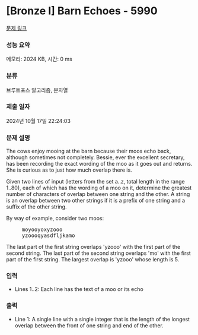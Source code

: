 # [Bronze I] Barn Echoes - 5990 

[문제 링크](https://www.acmicpc.net/problem/5990) 

### 성능 요약

메모리: 2024 KB, 시간: 0 ms

### 분류

브루트포스 알고리즘, 문자열

### 제출 일자

2024년 10월 17일 22:24:03

### 문제 설명

<p>The cows enjoy mooing at the barn because their moos echo back, although sometimes not completely. Bessie, ever the excellent secretary, has been recording the exact wording of the moo as it goes out and returns. She is curious as to just how much overlap there is.</p>

<p>Given two lines of input (letters from the set a..z, total length in the range 1..80), each of which has the wording of a moo on it, determine the greatest number of characters of overlap between one string and the other. A string is an overlap between two other strings if it is a prefix of one string and a suffix of the other string.</p>

<p>By way of example, consider two moos:</p>

<pre>     moyooyoxyzooo
     yzoooqyasdfljkamo</pre>

<p>The last part of the first string overlaps 'yzooo' with the first part of the second string. The last part of the second string overlaps 'mo' with the first part of the first string. The largest overlap is 'yzooo' whose length is 5.</p>

### 입력 

 <ul>
	<li>Lines 1..2: Each line has the text of a moo or its echo</li>
</ul>

<p> </p>

### 출력 

 <ul>
	<li>Line 1: A single line with a single integer that is the length of the longest overlap between the front of one string and end of the other.</li>
</ul>

<p> </p>


